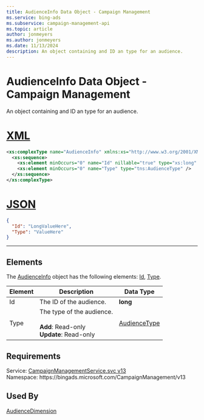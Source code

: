 ```yaml
---
title: AudienceInfo Data Object - Campaign Management
ms.service: bing-ads
ms.subservice: campaign-management-api
ms.topic: article
author: jonmeyers
ms.author: jonmeyers
ms.date: 11/13/2024
description: An object containing and ID an type for an audience.
---
```

# AudienceInfo Data Object - Campaign Management
An object containing and ID an type for an audience.

# [XML](#tab/xml)

```xml
<xs:complexType name="AudienceInfo" xmlns:xs="http://www.w3.org/2001/XMLSchema">
  <xs:sequence>
    <xs:element minOccurs="0" name="Id" nillable="true" type="xs:long" />
    <xs:element minOccurs="0" name="Type" type="tns:AudienceType" />
  </xs:sequence>
</xs:complexType>
```

# [JSON](#tab/json)

```json
{
  "Id": "LongValueHere",
  "Type": "ValueHere"
}
```

-----

## <a name="elements"></a>Elements

The [AudienceInfo](audienceinfo.md) object has the following elements: [Id](#id), [Type](#type).

|Element|Description|Data Type|
|-----------|---------------|-------------|
|<a name="id"></a>Id|The ID of the audience.|**long**|
|<a name="type"></a>Type|The type of the audience. <br /><br />**Add**: Read-only <br />**Update**: Read-only |[AudienceType](audiencetype.md)|

## Requirements
Service: [CampaignManagementService.svc v13](https://campaign.api.bingads.microsoft.com/Api/Advertiser/CampaignManagement/v13/CampaignManagementService.svc)  
Namespace: https\://bingads.microsoft.com/CampaignManagement/v13  

## Used By
[AudienceDimension](audiencedimension.md)  
